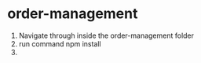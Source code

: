 # order-management

1. Navigate through inside the order-management folder
2. run command npm install
3. 

